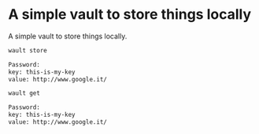 # A simple vault to store things locally

A simple vault to store things locally.

```sh
wault store

Password:
key: this-is-my-key
value: http://www.google.it/
```

```sh
wault get

Password:
key: this-is-my-key
value: http://www.google.it/
```

